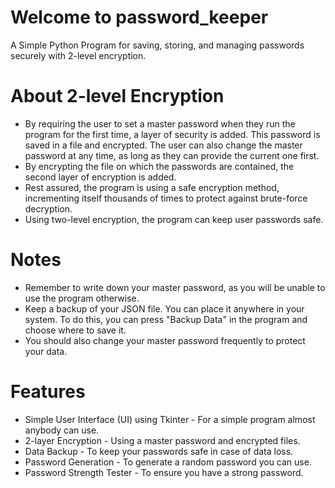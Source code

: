 # Welcome to password_keeper
A Simple Python Program for saving, storing, and managing passwords securely with 2-level encryption.

# About 2-level Encryption
- By requiring the user to set a master password when they run the program for the first time, a layer of security is added. This password is saved in a file and encrypted. The user can also change the master password at any time, as long as they can provide the current one first.
- By encrypting the file on which the passwords are contained, the second layer of encryption is added.
- Rest assured, the program is using a safe encryption method, incrementing itself thousands of times to protect against brute-force decryption.
- Using two-level encryption, the program can keep user passwords safe.
# Notes
- Remember to write down your master password, as you will be unable to use the program otherwise.
- Keep a backup of your JSON file. You can place it anywhere in your system. To do this, you can press "Backup Data" in the program and choose where to save it.
- You should also change your master password frequently to protect your data.
# Features
- Simple User Interface (UI) using Tkinter - For a simple program almost anybody can use.
- 2-layer Encryption - Using a master password and encrypted files.
- Data Backup - To keep your passwords safe in case of data loss.
- Password Generation - To generate a random password you can use.
- Password Strength Tester - To ensure you have a strong password.
